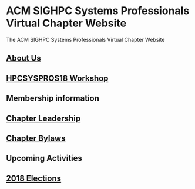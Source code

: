 # ACM SIGHPC Systems Professionals Virtual Chapter Website
The ACM SIGHPC Systems Professionals Virtual Chapter Website

## [About Us](AboutUS.md)

## [HPCSYSPROS18 Workshop](http://hpcsyspros.org/)

## Membership information

## [Chapter Leadership](SIGHPCSystemsOfficers.md)

## [Chapter Bylaws](https://github.com/SIGHPC-SYSPROS/OrganizationalDocs/blob/master/SIGHPCSystemsBylaws.md)

## Upcoming Activities

## [2018 Elections](2018Candidates.md)

